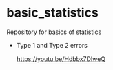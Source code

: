 # basic_statistics
Repository for basics of statistics

* Type 1 and Type 2 errors

    https://youtu.be/Hdbbx7DIweQ
    
    
